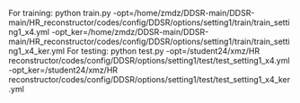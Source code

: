 For training:
python train.py -opt=/home/zmdz/DDSR-main/DDSR-main/HR_reconstructor/codes/config/DDSR/options/setting1/train/train_setting1_x4.yml -opt_ker=/home/zmdz/DDSR-main/DDSR-main/HR_reconstructor/codes/config/DDSR/options/setting1/train/train_setting1_x4_ker.yml
For testing:
python test.py -opt=/student24/xmz/HR reconstructor/codes/config/DDSR/options/setting1/test/test_setting1_x4.yml -opt_ker=/student24/xmz/HR reconstructor/codes/config/DDSR/options/setting1/test/test_setting1_x4_ker.yml